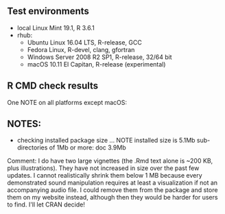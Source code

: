 ## Test environments
* local Linux Mint 19.1, R 3.6.1
* rhub:
  - Ubuntu Linux 16.04 LTS, R-release, GCC
  - Fedora Linux, R-devel, clang, gfortran
  - Windows Server 2008 R2 SP1, R-release, 32/64 bit
  - macOS 10.11 El Capitan, R-release (experimental)

## R CMD check results
One NOTE on all platforms except macOS:

NOTES:
------
* checking installed package size ... NOTE
  installed size is  5.1Mb
  sub-directories of 1Mb or more:
    doc   3.9Mb
    
Comment: I do have two large vignettes (the .Rmd text alone is ~200 KB, plus illustrations). They have not increased in size over the past few updates. I cannot realistically shrink them below 1 MB because every demonstrated sound manipulation requires at least a visualization if not an accompanying audio file. I could remove them from the package and store them on my website instead, although then they would be harder for users to find. I'll let CRAN decide!
